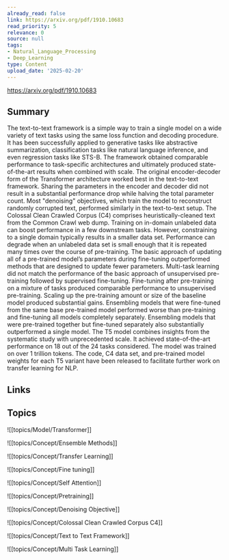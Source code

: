 ```yaml
---
already_read: false
link: https://arxiv.org/pdf/1910.10683
read_priority: 5
relevance: 0
source: null
tags:
- Natural_Language_Processing
- Deep_Learning
type: Content
upload_date: '2025-02-20'
---
```


https://arxiv.org/pdf/1910.10683
## Summary

The text-to-text framework is a simple way to train a single model on a wide variety of text tasks using the same loss function and decoding procedure. It has been successfully applied to generative tasks like abstractive summarization, classification tasks like natural language inference, and even regression tasks like STS-B. The framework obtained comparable performance to task-specific architectures and ultimately produced state-of-the-art results when combined with scale. The original encoder-decoder form of the Transformer architecture worked best in the text-to-text framework. Sharing the parameters in the encoder and decoder did not result in a substantial performance drop while halving the total parameter count. Most "denoising" objectives, which train the model to reconstruct randomly corrupted text, performed similarly in the text-to-text setup. The Colossal Clean Crawled Corpus (C4) comprises heuristically-cleaned text from the Common Crawl web dump. Training on in-domain unlabeled data can boost performance in a few downstream tasks. However, constraining to a single domain typically results in a smaller data set. Performance can degrade when an unlabeled data set is small enough that it is repeated many times over the course of pre-training. The basic approach of updating all of a pre-trained model’s parameters during fine-tuning outperformed methods that are designed to update fewer parameters. Multi-task learning did not match the performance of the basic approach of unsupervised pre-training followed by supervised fine-tuning. Fine-tuning after pre-training on a mixture of tasks produced comparable performance to unsupervised pre-training. Scaling up the pre-training amount or size of the baseline model produced substantial gains. Ensembling models that were fine-tuned from the same base pre-trained model performed worse than pre-training and fine-tuning all models completely separately. Ensembling models that were pre-trained together but fine-tuned separately also substantially outperformed a single model. The T5 model combines insights from the systematic study with unprecedented scale. It achieved state-of-the-art performance on 18 out of the 24 tasks considered. The model was trained on over 1 trillion tokens. The code, C4 data set, and pre-trained model weights for each T5 variant have been released to facilitate further work on transfer learning for NLP.
## Links


## Topics

![[topics/Model/Transformer]]

![[topics/Concept/Ensemble Methods]]

![[topics/Concept/Transfer Learning]]

![[topics/Concept/Fine tuning]]

![[topics/Concept/Self Attention]]

![[topics/Concept/Pretraining]]

![[topics/Concept/Denoising Objective]]

![[topics/Concept/Colossal Clean Crawled Corpus C4]]

![[topics/Concept/Text to Text Framework]]

![[topics/Concept/Multi Task Learning]]